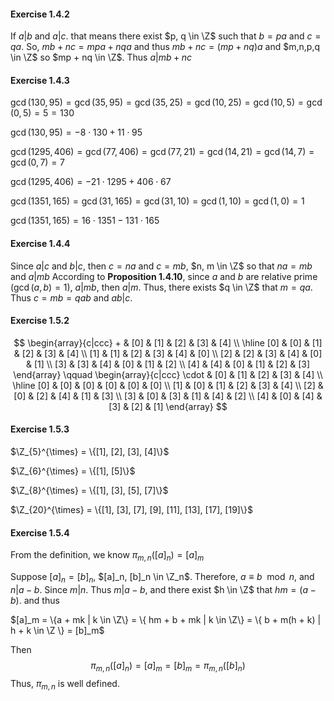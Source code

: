 #### Exercise 1.4.2

If $a | b$ and $a | c$. that means there exist $p, q \in \Z$ such that $b = pa$ and $c = qa$. So, $mb +nc = mpa + nqa$ and thus $mb + nc = (mp + nq)a$ and $m,n,p,q \in \Z$ so $mp + nq \in \Z$.  Thus $a | mb +nc$

#### Exercise 1.4.3

$\gcd(130, 95) = \gcd(35, 95) = \gcd(35, 25) = \gcd(10, 25) = \gcd(10, 5) = \gcd(0, 5) = 5 = 130$

$\gcd(130, 95) = -8\cdot130 + 11\cdot95$

$\gcd(1295, 406) = \gcd(77, 406) = \gcd(77, 21) = \gcd(14, 21) = \gcd(14, 7) = \gcd(0, 7) = 7$

$\gcd(1295, 406) = -21 \cdot 1295 + 406 \cdot 67$

$\gcd(1351, 165) = \gcd(31, 165) = \gcd(31, 10) = \gcd(1, 10) = \gcd(1, 0) = 1$

$\gcd(1351, 165) = 16 \cdot 1351 - 131 \cdot 165$

#### Exercise 1.4.4

Since $a|c$ and $b|c$, then $c = na$ and $c = mb$, $n, m \in \Z$ so that $na = mb$ and $a | mb$ According to **Proposition 1.4.10**, since $a$ and $b$ are relative prime ($\gcd(a, b) = 1$), $a | mb$, then $a | m$. Thus, there exists $q \in \Z$ that $m = qa$. Thus $c = mb = qab$ and $ab | c$.

#### Exercise 1.5.2

$$
\begin{array}{c|ccc}
	+ & [0] & [1] & [2] & [3] & [4] \\
	\hline 
	[0] & [0] & [1] & [2] & [3] & [4] \\
	[1] & [1] & [2] & [3] & [4] & [0] \\
	[2] & [2] & [3] & [4] & [0] & [1] \\
	[3] & [3] & [4] & [0] & [1] & [2] \\
	[4] & [4] & [0] & [1] & [2] & [3] 
\end{array} \qquad 
\begin{array}{c|ccc}
	\cdot & [0] & [1] & [2] & [3] & [4] \\
	\hline 
	[0] & [0] & [0] & [0] & [0] & [0] \\
	[1] & [0] & [1] & [2] & [3] & [4] \\
	[2] & [0] & [2] & [4] & [1] & [3] \\
	[3] & [0] & [3] & [1] & [4] & [2] \\
	[4] & [0] & [4] & [3] & [2] & [1] 
\end{array}
$$

#### Exercise 1.5.3

$\Z_{5}^{\times} = \{[1], [2], [3], [4]\}$

$\Z_{6}^{\times} = \{[1], [5]\}$

$\Z_{8}^{\times} = \{[1], [3], [5], [7]\}$

$\Z_{20}^{\times} = \{[1], [3], [7], [9], [11], [13], [17], [19]\}$

#### Exercise 1.5.4

From the definition, we know $\pi_{m, n}([a]_n) = [a]_m$

Suppose $[a]_n = [b]_n$, $[a]_n, [b]_n \in \Z_n$. Therefore, $a \equiv b \mod n$, and $n | a-b$. Since $m | n$. Thus $m | a-b$, and there exist $h \in \Z$ that $hm = (a-b)$. and thus

$[a]_m = \{a + mk | k \in \Z\} = \{ hm + b + mk | k \in \Z\} = \{ b + m(h + k) | h + k \in \Z \} = [b]_m$ 

Then
$$
\pi_{m, n}([a]_n) = [a]_m = [b]_m = \pi_{m, n}([b]_n)
$$
Thus, $\pi_{m, n}$ is well defined. 